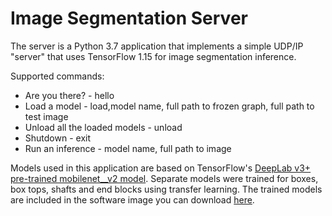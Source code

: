 # Image Segmentation Server

The server is a Python 3.7 application that implements a simple UDP/IP "server" that uses TensorFlow 1.15 for image segmentation inference.

Supported commands:

- Are you there? - hello
- Load a model - load,model name, full path to frozen graph, full path to test image
- Unload all the loaded models - unload
- Shutdown - exit
- Run an inference -  model name, full path to image

Models used in this application are based on TensorFlow's [DeepLab v3+ pre-trained mobilenet__v2 model](http://download.tensorflow.org/models/deeplabv3_mnv2_pascal_train_aug_2018_01_29.tar.gz). Separate models were trained for boxes, box tops, shafts and end blocks using transfer learning.  The trained models are included in the software image you can download [here](http://www.silver-bullet-technology.com/ara.zip).